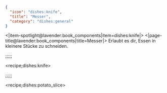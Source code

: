 ```json
{
  "icon": "dishes:knife",
  "title": "Messer",
  "category": "dishes:general"
}
```

<|item-spotlight@lavender:book_components|item=dishes:knife|>
<|page-title@lavender:book_components|title=Messer|>
Erlaubt es dir, Essen in kleinere Stücke zu schneiden.

;;;;;

<recipe;dishes:knife>



;;;;;

<recipe;dishes:potato_slice>

